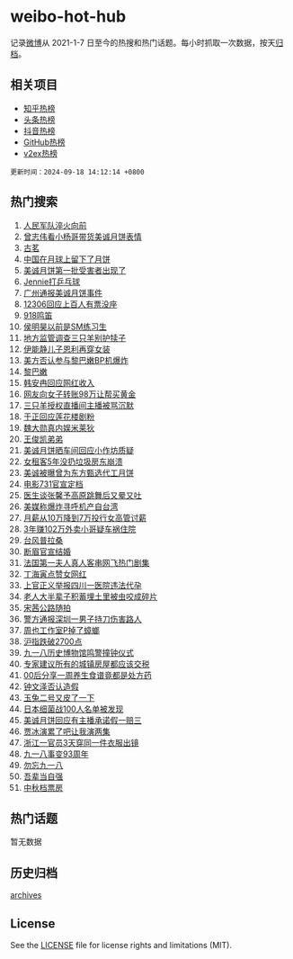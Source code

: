 # weibo-hot-hub

记录[微博](https://www.weibo.com)从 2021-1-7 日至今的热搜和热门话题。每小时抓取一次数据，按天[归档](archives)。

## 相关项目

- [知乎热榜](https://github.com/lonnyzhang423/zhihu-hot-hub)
- [头条热榜](https://github.com/lonnyzhang423/toutiao-hot-hub)
- [抖音热榜](https://github.com/lonnyzhang423/douyin-hot-hub)
- [GitHub热榜](https://github.com/lonnyzhang423/github-hot-hub)
- [v2ex热榜](https://github.com/lonnyzhang423/v2ex-hot-hub)


`更新时间：2024-09-18 14:12:14 +0800`

## 热门搜索

1. [人民军队淬火向前](https://m.weibo.cn/search?containerid=100103type%3D1%26t%3D10%26q%3D%23%E4%BA%BA%E6%B0%91%E5%86%9B%E9%98%9F%E6%B7%AC%E7%81%AB%E5%90%91%E5%89%8D%23&stream_entry_id=51&isnewpage=1&extparam=seat%3D1%26stream_entry_id%3D51%26c_type%3D51%26pos%3D0%26cate%3D10103%26dgr%3D0%26q%3D%2523%25E4%25BA%25BA%25E6%25B0%2591%25E5%2586%259B%25E9%2598%259F%25E6%25B7%25AC%25E7%2581%25AB%25E5%2590%2591%25E5%2589%258D%2523%26filter_type%3Drealtimehot%26display_time%3D1726639933%26pre_seqid%3D172663993372800576143)
1. [曾志伟看小杨哥带货美诚月饼表情](https://m.weibo.cn/search?containerid=100103type%3D1%26t%3D10%26q%3D%23%E6%9B%BE%E5%BF%97%E4%BC%9F%E7%9C%8B%E5%B0%8F%E6%9D%A8%E5%93%A5%E5%B8%A6%E8%B4%A7%E7%BE%8E%E8%AF%9A%E6%9C%88%E9%A5%BC%E8%A1%A8%E6%83%85%23&stream_entry_id=31&isnewpage=1&extparam=seat%3D1%26dgr%3D0%26realpos%3D1%26flag%3D4%26cate%3D5001%26band_rank%3D1%26stream_entry_id%3D31%26lcate%3D5001%26pos%3D0%26c_type%3D31%26q%3D%2523%25E6%259B%25BE%25E5%25BF%2597%25E4%25BC%259F%25E7%259C%258B%25E5%25B0%258F%25E6%259D%25A8%25E5%2593%25A5%25E5%25B8%25A6%25E8%25B4%25A7%25E7%25BE%258E%25E8%25AF%259A%25E6%259C%2588%25E9%25A5%25BC%25E8%25A1%25A8%25E6%2583%2585%2523%26filter_type%3Drealtimehot%26display_time%3D1726639933%26pre_seqid%3D172663993372800576143)
1. [古茗](https://m.weibo.cn/search?containerid=100103type%3D1%26t%3D10%26q%3D%23%E5%8F%A4%E8%8C%97%23&stream_entry_id=31&isnewpage=1&extparam=seat%3D1%26dgr%3D0%26realpos%3D2%26flag%3D1%26cate%3D5001%26band_rank%3D2%26stream_entry_id%3D31%26lcate%3D5001%26pos%3D1%26c_type%3D31%26q%3D%2523%25E5%258F%25A4%25E8%258C%2597%2523%26filter_type%3Drealtimehot%26display_time%3D1726639933%26pre_seqid%3D172663993372800576143)
1. [中国在月球上留下了月饼](https://m.weibo.cn/search?containerid=100103type%3D1%26t%3D10%26q%3D%23%E4%B8%AD%E5%9B%BD%E5%9C%A8%E6%9C%88%E7%90%83%E4%B8%8A%E7%95%99%E4%B8%8B%E4%BA%86%E6%9C%88%E9%A5%BC%23&stream_entry_id=31&isnewpage=1&extparam=seat%3D1%26dgr%3D0%26realpos%3D3%26flag%3D0%26cate%3D5001%26band_rank%3D3%26stream_entry_id%3D31%26lcate%3D5001%26pos%3D2%26c_type%3D31%26q%3D%2523%25E4%25B8%25AD%25E5%259B%25BD%25E5%259C%25A8%25E6%259C%2588%25E7%2590%2583%25E4%25B8%258A%25E7%2595%2599%25E4%25B8%258B%25E4%25BA%2586%25E6%259C%2588%25E9%25A5%25BC%2523%26filter_type%3Drealtimehot%26display_time%3D1726639933%26pre_seqid%3D172663993372800576143)
1. [美诚月饼第一批受害者出现了](https://m.weibo.cn/search?containerid=100103type%3D1%26t%3D10%26q%3D%23%E7%BE%8E%E8%AF%9A%E6%9C%88%E9%A5%BC%E7%AC%AC%E4%B8%80%E6%89%B9%E5%8F%97%E5%AE%B3%E8%80%85%E5%87%BA%E7%8E%B0%E4%BA%86%23&stream_entry_id=31&isnewpage=1&extparam=seat%3D1%26dgr%3D0%26realpos%3D4%26flag%3D2%26cate%3D5001%26band_rank%3D4%26stream_entry_id%3D31%26lcate%3D5001%26pos%3D3%26c_type%3D31%26q%3D%2523%25E7%25BE%258E%25E8%25AF%259A%25E6%259C%2588%25E9%25A5%25BC%25E7%25AC%25AC%25E4%25B8%2580%25E6%2589%25B9%25E5%258F%2597%25E5%25AE%25B3%25E8%2580%2585%25E5%2587%25BA%25E7%258E%25B0%25E4%25BA%2586%2523%26filter_type%3Drealtimehot%26display_time%3D1726639933%26pre_seqid%3D172663993372800576143)
1. [Jennie打乒乓球](https://m.weibo.cn/search?containerid=100103type%3D1%26t%3D10%26q%3D%23Jennie%E6%89%93%E4%B9%92%E4%B9%93%E7%90%83%23&stream_entry_id=31&isnewpage=1&extparam=seat%3D1%26dgr%3D0%26realpos%3D5%26flag%3D1%26cate%3D5001%26band_rank%3D5%26stream_entry_id%3D31%26lcate%3D5001%26pos%3D4%26c_type%3D31%26q%3D%2523Jennie%25E6%2589%2593%25E4%25B9%2592%25E4%25B9%2593%25E7%2590%2583%2523%26filter_type%3Drealtimehot%26display_time%3D1726639933%26pre_seqid%3D172663993372800576143)
1. [广州通报美诚月饼事件](https://m.weibo.cn/search?containerid=100103type%3D1%26t%3D10%26q%3D%23%E5%B9%BF%E5%B7%9E%E9%80%9A%E6%8A%A5%E7%BE%8E%E8%AF%9A%E6%9C%88%E9%A5%BC%E4%BA%8B%E4%BB%B6%23&stream_entry_id=31&isnewpage=1&extparam=seat%3D1%26dgr%3D0%26realpos%3D6%26flag%3D0%26cate%3D5001%26band_rank%3D6%26stream_entry_id%3D31%26lcate%3D5001%26pos%3D5%26c_type%3D31%26q%3D%2523%25E5%25B9%25BF%25E5%25B7%259E%25E9%2580%259A%25E6%258A%25A5%25E7%25BE%258E%25E8%25AF%259A%25E6%259C%2588%25E9%25A5%25BC%25E4%25BA%258B%25E4%25BB%25B6%2523%26filter_type%3Drealtimehot%26display_time%3D1726639933%26pre_seqid%3D172663993372800576143)
1. [12306回应上百人有票没座](https://m.weibo.cn/search?containerid=100103type%3D1%26t%3D10%26q%3D%2312306%E5%9B%9E%E5%BA%94%E4%B8%8A%E7%99%BE%E4%BA%BA%E6%9C%89%E7%A5%A8%E6%B2%A1%E5%BA%A7%23&stream_entry_id=31&isnewpage=1&extparam=seat%3D1%26dgr%3D0%26realpos%3D7%26flag%3D1%26cate%3D5001%26band_rank%3D7%26stream_entry_id%3D31%26lcate%3D5001%26pos%3D6%26c_type%3D31%26q%3D%252312306%25E5%259B%259E%25E5%25BA%2594%25E4%25B8%258A%25E7%2599%25BE%25E4%25BA%25BA%25E6%259C%2589%25E7%25A5%25A8%25E6%25B2%25A1%25E5%25BA%25A7%2523%26filter_type%3Drealtimehot%26display_time%3D1726639933%26pre_seqid%3D172663993372800576143)
1. [918鸣笛](https://m.weibo.cn/search?containerid=100103type%3D1%26t%3D10%26q%3D%23918%E9%B8%A3%E7%AC%9B%23&stream_entry_id=31&isnewpage=1&extparam=seat%3D1%26dgr%3D0%26realpos%3D8%26flag%3D0%26cate%3D5001%26band_rank%3D8%26stream_entry_id%3D31%26lcate%3D5001%26pos%3D7%26c_type%3D31%26q%3D%2523918%25E9%25B8%25A3%25E7%25AC%259B%2523%26filter_type%3Drealtimehot%26display_time%3D1726639933%26pre_seqid%3D172663993372800576143)
1. [侯明昊以前是SM练习生](https://m.weibo.cn/search?containerid=100103type%3D1%26t%3D10%26q%3D%23%E4%BE%AF%E6%98%8E%E6%98%8A%E4%BB%A5%E5%89%8D%E6%98%AFSM%E7%BB%83%E4%B9%A0%E7%94%9F%23&stream_entry_id=31&isnewpage=1&extparam=seat%3D1%26dgr%3D0%26realpos%3D9%26flag%3D1%26cate%3D5001%26band_rank%3D9%26stream_entry_id%3D31%26lcate%3D5001%26pos%3D8%26c_type%3D31%26q%3D%2523%25E4%25BE%25AF%25E6%2598%258E%25E6%2598%258A%25E4%25BB%25A5%25E5%2589%258D%25E6%2598%25AFSM%25E7%25BB%2583%25E4%25B9%25A0%25E7%2594%259F%2523%26filter_type%3Drealtimehot%26display_time%3D1726639933%26pre_seqid%3D172663993372800576143)
1. [地方监管调查三只羊别护犊子](https://m.weibo.cn/search?containerid=100103type%3D1%26t%3D10%26q%3D%23%E5%9C%B0%E6%96%B9%E7%9B%91%E7%AE%A1%E8%B0%83%E6%9F%A5%E4%B8%89%E5%8F%AA%E7%BE%8A%E5%88%AB%E6%8A%A4%E7%8A%8A%E5%AD%90%23&stream_entry_id=31&isnewpage=1&extparam=seat%3D1%26dgr%3D0%26realpos%3D10%26flag%3D1%26cate%3D5001%26band_rank%3D10%26stream_entry_id%3D31%26lcate%3D5001%26pos%3D9%26c_type%3D31%26q%3D%2523%25E5%259C%25B0%25E6%2596%25B9%25E7%259B%2591%25E7%25AE%25A1%25E8%25B0%2583%25E6%259F%25A5%25E4%25B8%2589%25E5%258F%25AA%25E7%25BE%258A%25E5%2588%25AB%25E6%258A%25A4%25E7%258A%258A%25E5%25AD%2590%2523%26filter_type%3Drealtimehot%26display_time%3D1726639933%26pre_seqid%3D172663993372800576143)
1. [伊能静儿子恩利再穿女装](https://m.weibo.cn/search?containerid=100103type%3D1%26t%3D10%26q%3D%23%E4%BC%8A%E8%83%BD%E9%9D%99%E5%84%BF%E5%AD%90%E6%81%A9%E5%88%A9%E5%86%8D%E7%A9%BF%E5%A5%B3%E8%A3%85%23&stream_entry_id=31&isnewpage=1&extparam=seat%3D1%26dgr%3D0%26realpos%3D11%26flag%3D1%26cate%3D5001%26band_rank%3D11%26stream_entry_id%3D31%26lcate%3D5001%26pos%3D10%26c_type%3D31%26q%3D%2523%25E4%25BC%258A%25E8%2583%25BD%25E9%259D%2599%25E5%2584%25BF%25E5%25AD%2590%25E6%2581%25A9%25E5%2588%25A9%25E5%2586%258D%25E7%25A9%25BF%25E5%25A5%25B3%25E8%25A3%2585%2523%26filter_type%3Drealtimehot%26display_time%3D1726639933%26pre_seqid%3D172663993372800576143)
1. [美方否认参与黎巴嫩BP机爆炸](https://m.weibo.cn/search?containerid=100103type%3D1%26t%3D10%26q%3D%23%E7%BE%8E%E6%96%B9%E5%90%A6%E8%AE%A4%E5%8F%82%E4%B8%8E%E9%BB%8E%E5%B7%B4%E5%AB%A9BP%E6%9C%BA%E7%88%86%E7%82%B8%23&stream_entry_id=31&isnewpage=1&extparam=seat%3D1%26dgr%3D0%26realpos%3D12%26flag%3D0%26cate%3D5001%26band_rank%3D12%26stream_entry_id%3D31%26lcate%3D5001%26pos%3D11%26c_type%3D31%26q%3D%2523%25E7%25BE%258E%25E6%2596%25B9%25E5%2590%25A6%25E8%25AE%25A4%25E5%258F%2582%25E4%25B8%258E%25E9%25BB%258E%25E5%25B7%25B4%25E5%25AB%25A9BP%25E6%259C%25BA%25E7%2588%2586%25E7%2582%25B8%2523%26filter_type%3Drealtimehot%26display_time%3D1726639933%26pre_seqid%3D172663993372800576143)
1. [黎巴嫩](https://m.weibo.cn/search?containerid=100103type%3D1%26t%3D10%26q%3D%E9%BB%8E%E5%B7%B4%E5%AB%A9&stream_entry_id=31&isnewpage=1&extparam=seat%3D1%26dgr%3D0%26realpos%3D13%26flag%3D0%26cate%3D5001%26band_rank%3D13%26stream_entry_id%3D31%26lcate%3D5001%26pos%3D12%26c_type%3D31%26q%3D%25E9%25BB%258E%25E5%25B7%25B4%25E5%25AB%25A9%26filter_type%3Drealtimehot%26display_time%3D1726639933%26pre_seqid%3D172663993372800576143)
1. [韩安冉回应网红收入](https://m.weibo.cn/search?containerid=100103type%3D1%26t%3D10%26q%3D%23%E9%9F%A9%E5%AE%89%E5%86%89%E5%9B%9E%E5%BA%94%E7%BD%91%E7%BA%A2%E6%94%B6%E5%85%A5%23&stream_entry_id=31&isnewpage=1&extparam=seat%3D1%26dgr%3D0%26realpos%3D14%26flag%3D1%26cate%3D5001%26band_rank%3D14%26stream_entry_id%3D31%26lcate%3D5001%26pos%3D13%26c_type%3D31%26q%3D%2523%25E9%259F%25A9%25E5%25AE%2589%25E5%2586%2589%25E5%259B%259E%25E5%25BA%2594%25E7%25BD%2591%25E7%25BA%25A2%25E6%2594%25B6%25E5%2585%25A5%2523%26filter_type%3Drealtimehot%26display_time%3D1726639933%26pre_seqid%3D172663993372800576143)
1. [网友向女子转账98万让帮买黄金](https://m.weibo.cn/search?containerid=100103type%3D1%26t%3D10%26q%3D%23%E7%BD%91%E5%8F%8B%E5%90%91%E5%A5%B3%E5%AD%90%E8%BD%AC%E8%B4%A698%E4%B8%87%E8%AE%A9%E5%B8%AE%E4%B9%B0%E9%BB%84%E9%87%91%23&stream_entry_id=31&isnewpage=1&extparam=seat%3D1%26dgr%3D0%26realpos%3D15%26flag%3D1%26cate%3D5001%26band_rank%3D15%26stream_entry_id%3D31%26lcate%3D5001%26pos%3D14%26c_type%3D31%26q%3D%2523%25E7%25BD%2591%25E5%258F%258B%25E5%2590%2591%25E5%25A5%25B3%25E5%25AD%2590%25E8%25BD%25AC%25E8%25B4%25A698%25E4%25B8%2587%25E8%25AE%25A9%25E5%25B8%25AE%25E4%25B9%25B0%25E9%25BB%2584%25E9%2587%2591%2523%26filter_type%3Drealtimehot%26display_time%3D1726639933%26pre_seqid%3D172663993372800576143)
1. [三只羊授权直播间主播被骂沉默](https://m.weibo.cn/search?containerid=100103type%3D1%26t%3D10%26q%3D%23%E4%B8%89%E5%8F%AA%E7%BE%8A%E6%8E%88%E6%9D%83%E7%9B%B4%E6%92%AD%E9%97%B4%E4%B8%BB%E6%92%AD%E8%A2%AB%E9%AA%82%E6%B2%89%E9%BB%98%23&stream_entry_id=31&isnewpage=1&extparam=seat%3D1%26dgr%3D0%26realpos%3D16%26flag%3D0%26cate%3D5001%26band_rank%3D16%26stream_entry_id%3D31%26lcate%3D5001%26pos%3D15%26c_type%3D31%26q%3D%2523%25E4%25B8%2589%25E5%258F%25AA%25E7%25BE%258A%25E6%258E%2588%25E6%259D%2583%25E7%259B%25B4%25E6%2592%25AD%25E9%2597%25B4%25E4%25B8%25BB%25E6%2592%25AD%25E8%25A2%25AB%25E9%25AA%2582%25E6%25B2%2589%25E9%25BB%2598%2523%26filter_type%3Drealtimehot%26display_time%3D1726639933%26pre_seqid%3D172663993372800576143)
1. [于正回应莲花楼剧粉](https://m.weibo.cn/search?containerid=100103type%3D1%26t%3D10%26q%3D%23%E4%BA%8E%E6%AD%A3%E5%9B%9E%E5%BA%94%E8%8E%B2%E8%8A%B1%E6%A5%BC%E5%89%A7%E7%B2%89%23&stream_entry_id=31&isnewpage=1&extparam=seat%3D1%26dgr%3D0%26realpos%3D17%26flag%3D1%26cate%3D5001%26band_rank%3D17%26stream_entry_id%3D31%26lcate%3D5001%26pos%3D16%26c_type%3D31%26q%3D%2523%25E4%25BA%258E%25E6%25AD%25A3%25E5%259B%259E%25E5%25BA%2594%25E8%258E%25B2%25E8%258A%25B1%25E6%25A5%25BC%25E5%2589%25A7%25E7%25B2%2589%2523%26filter_type%3Drealtimehot%26display_time%3D1726639933%26pre_seqid%3D172663993372800576143)
1. [魏大勋真内娱米莱狄](https://m.weibo.cn/search?containerid=100103type%3D1%26t%3D10%26q%3D%E9%AD%8F%E5%A4%A7%E5%8B%8B%E7%9C%9F%E5%86%85%E5%A8%B1%E7%B1%B3%E8%8E%B1%E7%8B%84&stream_entry_id=31&isnewpage=1&extparam=seat%3D1%26dgr%3D0%26realpos%3D18%26flag%3D1%26cate%3D5001%26band_rank%3D18%26stream_entry_id%3D31%26lcate%3D5001%26pos%3D17%26c_type%3D31%26q%3D%25E9%25AD%258F%25E5%25A4%25A7%25E5%258B%258B%25E7%259C%259F%25E5%2586%2585%25E5%25A8%25B1%25E7%25B1%25B3%25E8%258E%25B1%25E7%258B%2584%26filter_type%3Drealtimehot%26display_time%3D1726639933%26pre_seqid%3D172663993372800576143)
1. [王俊凯弟弟](https://m.weibo.cn/search?containerid=100103type%3D1%26t%3D10%26q%3D%E7%8E%8B%E4%BF%8A%E5%87%AF%E5%BC%9F%E5%BC%9F&stream_entry_id=31&isnewpage=1&extparam=seat%3D1%26dgr%3D0%26realpos%3D19%26flag%3D2%26cate%3D5001%26band_rank%3D19%26stream_entry_id%3D31%26lcate%3D5001%26pos%3D18%26c_type%3D31%26q%3D%25E7%258E%258B%25E4%25BF%258A%25E5%2587%25AF%25E5%25BC%259F%25E5%25BC%259F%26filter_type%3Drealtimehot%26display_time%3D1726639933%26pre_seqid%3D172663993372800576143)
1. [美诚月饼晒车间回应小作坊质疑](https://m.weibo.cn/search?containerid=100103type%3D1%26t%3D10%26q%3D%23%E7%BE%8E%E8%AF%9A%E6%9C%88%E9%A5%BC%E6%99%92%E8%BD%A6%E9%97%B4%E5%9B%9E%E5%BA%94%E5%B0%8F%E4%BD%9C%E5%9D%8A%E8%B4%A8%E7%96%91%23&stream_entry_id=31&isnewpage=1&extparam=seat%3D1%26dgr%3D0%26realpos%3D20%26flag%3D1%26cate%3D5001%26band_rank%3D20%26stream_entry_id%3D31%26lcate%3D5001%26pos%3D19%26c_type%3D31%26q%3D%2523%25E7%25BE%258E%25E8%25AF%259A%25E6%259C%2588%25E9%25A5%25BC%25E6%2599%2592%25E8%25BD%25A6%25E9%2597%25B4%25E5%259B%259E%25E5%25BA%2594%25E5%25B0%258F%25E4%25BD%259C%25E5%259D%258A%25E8%25B4%25A8%25E7%2596%2591%2523%26filter_type%3Drealtimehot%26display_time%3D1726639933%26pre_seqid%3D172663993372800576143)
1. [女租客5年没扔垃圾房东崩溃](https://m.weibo.cn/search?containerid=100103type%3D1%26t%3D10%26q%3D%23%E5%A5%B3%E7%A7%9F%E5%AE%A25%E5%B9%B4%E6%B2%A1%E6%89%94%E5%9E%83%E5%9C%BE%E6%88%BF%E4%B8%9C%E5%B4%A9%E6%BA%83%23&stream_entry_id=31&isnewpage=1&extparam=seat%3D1%26dgr%3D0%26realpos%3D21%26flag%3D0%26cate%3D5001%26band_rank%3D21%26stream_entry_id%3D31%26lcate%3D5001%26pos%3D20%26c_type%3D31%26q%3D%2523%25E5%25A5%25B3%25E7%25A7%259F%25E5%25AE%25A25%25E5%25B9%25B4%25E6%25B2%25A1%25E6%2589%2594%25E5%259E%2583%25E5%259C%25BE%25E6%2588%25BF%25E4%25B8%259C%25E5%25B4%25A9%25E6%25BA%2583%2523%26filter_type%3Drealtimehot%26display_time%3D1726639933%26pre_seqid%3D172663993372800576143)
1. [美诚被曝曾为东方甄选代工月饼](https://m.weibo.cn/search?containerid=100103type%3D1%26t%3D10%26q%3D%23%E7%BE%8E%E8%AF%9A%E8%A2%AB%E6%9B%9D%E6%9B%BE%E4%B8%BA%E4%B8%9C%E6%96%B9%E7%94%84%E9%80%89%E4%BB%A3%E5%B7%A5%E6%9C%88%E9%A5%BC%23&stream_entry_id=31&isnewpage=1&extparam=seat%3D1%26dgr%3D0%26realpos%3D22%26flag%3D0%26cate%3D5001%26band_rank%3D22%26stream_entry_id%3D31%26lcate%3D5001%26pos%3D21%26c_type%3D31%26q%3D%2523%25E7%25BE%258E%25E8%25AF%259A%25E8%25A2%25AB%25E6%259B%259D%25E6%259B%25BE%25E4%25B8%25BA%25E4%25B8%259C%25E6%2596%25B9%25E7%2594%2584%25E9%2580%2589%25E4%25BB%25A3%25E5%25B7%25A5%25E6%259C%2588%25E9%25A5%25BC%2523%26filter_type%3Drealtimehot%26display_time%3D1726639933%26pre_seqid%3D172663993372800576143)
1. [电影731官宣定档](https://m.weibo.cn/search?containerid=100103type%3D1%26t%3D10%26q%3D%E7%94%B5%E5%BD%B1731%E5%AE%98%E5%AE%A3%E5%AE%9A%E6%A1%A3&stream_entry_id=31&isnewpage=1&extparam=seat%3D1%26dgr%3D0%26realpos%3D23%26flag%3D0%26cate%3D5001%26band_rank%3D23%26stream_entry_id%3D31%26lcate%3D5001%26pos%3D22%26c_type%3D31%26q%3D%25E7%2594%25B5%25E5%25BD%25B1731%25E5%25AE%2598%25E5%25AE%25A3%25E5%25AE%259A%25E6%25A1%25A3%26filter_type%3Drealtimehot%26display_time%3D1726639933%26pre_seqid%3D172663993372800576143)
1. [医生谈张馨予高原跳舞后又晕又吐](https://m.weibo.cn/search?containerid=100103type%3D1%26t%3D10%26q%3D%23%E5%8C%BB%E7%94%9F%E8%B0%88%E5%BC%A0%E9%A6%A8%E4%BA%88%E9%AB%98%E5%8E%9F%E8%B7%B3%E8%88%9E%E5%90%8E%E5%8F%88%E6%99%95%E5%8F%88%E5%90%90%23&stream_entry_id=31&isnewpage=1&extparam=seat%3D1%26dgr%3D0%26realpos%3D24%26flag%3D2%26cate%3D5001%26band_rank%3D24%26stream_entry_id%3D31%26lcate%3D5001%26pos%3D23%26c_type%3D31%26q%3D%2523%25E5%258C%25BB%25E7%2594%259F%25E8%25B0%2588%25E5%25BC%25A0%25E9%25A6%25A8%25E4%25BA%2588%25E9%25AB%2598%25E5%258E%259F%25E8%25B7%25B3%25E8%2588%259E%25E5%2590%258E%25E5%258F%2588%25E6%2599%2595%25E5%258F%2588%25E5%2590%2590%2523%26filter_type%3Drealtimehot%26display_time%3D1726639933%26pre_seqid%3D172663993372800576143)
1. [美媒称爆炸寻呼机产自台湾](https://m.weibo.cn/search?containerid=100103type%3D1%26t%3D10%26q%3D%23%E7%BE%8E%E5%AA%92%E7%A7%B0%E7%88%86%E7%82%B8%E5%AF%BB%E5%91%BC%E6%9C%BA%E4%BA%A7%E8%87%AA%E5%8F%B0%E6%B9%BE%23&stream_entry_id=31&isnewpage=1&extparam=seat%3D1%26dgr%3D0%26realpos%3D25%26flag%3D0%26cate%3D5001%26band_rank%3D25%26stream_entry_id%3D31%26lcate%3D5001%26pos%3D24%26c_type%3D31%26q%3D%2523%25E7%25BE%258E%25E5%25AA%2592%25E7%25A7%25B0%25E7%2588%2586%25E7%2582%25B8%25E5%25AF%25BB%25E5%2591%25BC%25E6%259C%25BA%25E4%25BA%25A7%25E8%2587%25AA%25E5%258F%25B0%25E6%25B9%25BE%2523%26filter_type%3Drealtimehot%26display_time%3D1726639933%26pre_seqid%3D172663993372800576143)
1. [月薪从10万降到7万投行女高管讨薪](https://m.weibo.cn/search?containerid=100103type%3D1%26t%3D10%26q%3D%23%E6%9C%88%E8%96%AA%E4%BB%8E10%E4%B8%87%E9%99%8D%E5%88%B07%E4%B8%87%E6%8A%95%E8%A1%8C%E5%A5%B3%E9%AB%98%E7%AE%A1%E8%AE%A8%E8%96%AA%23&stream_entry_id=31&isnewpage=1&extparam=seat%3D1%26dgr%3D0%26realpos%3D26%26flag%3D0%26cate%3D5001%26band_rank%3D26%26stream_entry_id%3D31%26lcate%3D5001%26pos%3D25%26c_type%3D31%26q%3D%2523%25E6%259C%2588%25E8%2596%25AA%25E4%25BB%258E10%25E4%25B8%2587%25E9%2599%258D%25E5%2588%25B07%25E4%25B8%2587%25E6%258A%2595%25E8%25A1%258C%25E5%25A5%25B3%25E9%25AB%2598%25E7%25AE%25A1%25E8%25AE%25A8%25E8%2596%25AA%2523%26filter_type%3Drealtimehot%26display_time%3D1726639933%26pre_seqid%3D172663993372800576143)
1. [3年赚102万外卖小哥疑车祸住院](https://m.weibo.cn/search?containerid=100103type%3D1%26t%3D10%26q%3D%233%E5%B9%B4%E8%B5%9A102%E4%B8%87%E5%A4%96%E5%8D%96%E5%B0%8F%E5%93%A5%E7%96%91%E8%BD%A6%E7%A5%B8%E4%BD%8F%E9%99%A2%23&stream_entry_id=31&isnewpage=1&extparam=seat%3D1%26dgr%3D0%26realpos%3D27%26flag%3D1%26cate%3D5001%26band_rank%3D27%26stream_entry_id%3D31%26lcate%3D5001%26pos%3D26%26c_type%3D31%26q%3D%25233%25E5%25B9%25B4%25E8%25B5%259A102%25E4%25B8%2587%25E5%25A4%2596%25E5%258D%2596%25E5%25B0%258F%25E5%2593%25A5%25E7%2596%2591%25E8%25BD%25A6%25E7%25A5%25B8%25E4%25BD%258F%25E9%2599%25A2%2523%26filter_type%3Drealtimehot%26display_time%3D1726639933%26pre_seqid%3D172663993372800576143)
1. [台风普拉桑](https://m.weibo.cn/search?containerid=100103type%3D1%26t%3D10%26q%3D%E5%8F%B0%E9%A3%8E%E6%99%AE%E6%8B%89%E6%A1%91&stream_entry_id=31&isnewpage=1&extparam=seat%3D1%26dgr%3D0%26realpos%3D28%26flag%3D0%26cate%3D5001%26band_rank%3D28%26stream_entry_id%3D31%26lcate%3D5001%26pos%3D27%26c_type%3D31%26q%3D%25E5%258F%25B0%25E9%25A3%258E%25E6%2599%25AE%25E6%258B%2589%25E6%25A1%2591%26filter_type%3Drealtimehot%26display_time%3D1726639933%26pre_seqid%3D172663993372800576143)
1. [断眉官宣结婚](https://m.weibo.cn/search?containerid=100103type%3D1%26t%3D10%26q%3D%23%E6%96%AD%E7%9C%89%E5%AE%98%E5%AE%A3%E7%BB%93%E5%A9%9A%23&stream_entry_id=31&isnewpage=1&extparam=seat%3D1%26dgr%3D0%26realpos%3D29%26flag%3D0%26cate%3D5001%26band_rank%3D29%26stream_entry_id%3D31%26lcate%3D5001%26pos%3D28%26c_type%3D31%26q%3D%2523%25E6%2596%25AD%25E7%259C%2589%25E5%25AE%2598%25E5%25AE%25A3%25E7%25BB%2593%25E5%25A9%259A%2523%26filter_type%3Drealtimehot%26display_time%3D1726639933%26pre_seqid%3D172663993372800576143)
1. [法国第一夫人真人客串网飞热门剧集](https://m.weibo.cn/search?containerid=100103type%3D1%26t%3D10%26q%3D%23%E6%B3%95%E5%9B%BD%E7%AC%AC%E4%B8%80%E5%A4%AB%E4%BA%BA%E7%9C%9F%E4%BA%BA%E5%AE%A2%E4%B8%B2%E7%BD%91%E9%A3%9E%E7%83%AD%E9%97%A8%E5%89%A7%E9%9B%86%23&stream_entry_id=31&isnewpage=1&extparam=seat%3D1%26dgr%3D0%26realpos%3D30%26flag%3D1%26cate%3D5001%26band_rank%3D30%26stream_entry_id%3D31%26lcate%3D5001%26pos%3D29%26c_type%3D31%26q%3D%2523%25E6%25B3%2595%25E5%259B%25BD%25E7%25AC%25AC%25E4%25B8%2580%25E5%25A4%25AB%25E4%25BA%25BA%25E7%259C%259F%25E4%25BA%25BA%25E5%25AE%25A2%25E4%25B8%25B2%25E7%25BD%2591%25E9%25A3%259E%25E7%2583%25AD%25E9%2597%25A8%25E5%2589%25A7%25E9%259B%2586%2523%26filter_type%3Drealtimehot%26display_time%3D1726639933%26pre_seqid%3D172663993372800576143)
1. [丁海寅点赞女网红](https://m.weibo.cn/search?containerid=100103type%3D1%26t%3D10%26q%3D%23%E4%B8%81%E6%B5%B7%E5%AF%85%E7%82%B9%E8%B5%9E%E5%A5%B3%E7%BD%91%E7%BA%A2%23&stream_entry_id=31&isnewpage=1&extparam=seat%3D1%26dgr%3D0%26realpos%3D31%26flag%3D1%26cate%3D5001%26band_rank%3D31%26stream_entry_id%3D31%26lcate%3D5001%26pos%3D30%26c_type%3D31%26q%3D%2523%25E4%25B8%2581%25E6%25B5%25B7%25E5%25AF%2585%25E7%2582%25B9%25E8%25B5%259E%25E5%25A5%25B3%25E7%25BD%2591%25E7%25BA%25A2%2523%26filter_type%3Drealtimehot%26display_time%3D1726639933%26pre_seqid%3D172663993372800576143)
1. [上官正义举报四川一医院违法代孕](https://m.weibo.cn/search?containerid=100103type%3D1%26t%3D10%26q%3D%23%E4%B8%8A%E5%AE%98%E6%AD%A3%E4%B9%89%E4%B8%BE%E6%8A%A5%E5%9B%9B%E5%B7%9D%E4%B8%80%E5%8C%BB%E9%99%A2%E8%BF%9D%E6%B3%95%E4%BB%A3%E5%AD%95%23&stream_entry_id=31&isnewpage=1&extparam=seat%3D1%26dgr%3D0%26realpos%3D32%26flag%3D1%26cate%3D5001%26band_rank%3D32%26stream_entry_id%3D31%26lcate%3D5001%26pos%3D31%26c_type%3D31%26q%3D%2523%25E4%25B8%258A%25E5%25AE%2598%25E6%25AD%25A3%25E4%25B9%2589%25E4%25B8%25BE%25E6%258A%25A5%25E5%259B%259B%25E5%25B7%259D%25E4%25B8%2580%25E5%258C%25BB%25E9%2599%25A2%25E8%25BF%259D%25E6%25B3%2595%25E4%25BB%25A3%25E5%25AD%2595%2523%26filter_type%3Drealtimehot%26display_time%3D1726639933%26pre_seqid%3D172663993372800576143)
1. [老人大半辈子积蓄埋土里被虫咬成碎片](https://m.weibo.cn/search?containerid=100103type%3D1%26t%3D10%26q%3D%23%E8%80%81%E4%BA%BA%E5%A4%A7%E5%8D%8A%E8%BE%88%E5%AD%90%E7%A7%AF%E8%93%84%E5%9F%8B%E5%9C%9F%E9%87%8C%E8%A2%AB%E8%99%AB%E5%92%AC%E6%88%90%E7%A2%8E%E7%89%87%23&stream_entry_id=31&isnewpage=1&extparam=seat%3D1%26dgr%3D0%26realpos%3D33%26flag%3D0%26cate%3D5001%26band_rank%3D33%26stream_entry_id%3D31%26lcate%3D5001%26pos%3D32%26c_type%3D31%26q%3D%2523%25E8%2580%2581%25E4%25BA%25BA%25E5%25A4%25A7%25E5%258D%258A%25E8%25BE%2588%25E5%25AD%2590%25E7%25A7%25AF%25E8%2593%2584%25E5%259F%258B%25E5%259C%259F%25E9%2587%258C%25E8%25A2%25AB%25E8%2599%25AB%25E5%2592%25AC%25E6%2588%2590%25E7%25A2%258E%25E7%2589%2587%2523%26filter_type%3Drealtimehot%26display_time%3D1726639933%26pre_seqid%3D172663993372800576143)
1. [宋茜公路随拍](https://m.weibo.cn/search?containerid=100103type%3D1%26t%3D10%26q%3D%23%E5%AE%8B%E8%8C%9C%E5%85%AC%E8%B7%AF%E9%9A%8F%E6%8B%8D%23&stream_entry_id=31&isnewpage=1&extparam=seat%3D1%26dgr%3D0%26realpos%3D34%26flag%3D1%26cate%3D5001%26band_rank%3D34%26stream_entry_id%3D31%26lcate%3D5001%26pos%3D33%26c_type%3D31%26q%3D%2523%25E5%25AE%258B%25E8%258C%259C%25E5%2585%25AC%25E8%25B7%25AF%25E9%259A%258F%25E6%258B%258D%2523%26filter_type%3Drealtimehot%26display_time%3D1726639933%26pre_seqid%3D172663993372800576143)
1. [警方通报深圳一男子持刀伤害路人](https://m.weibo.cn/search?containerid=100103type%3D1%26t%3D10%26q%3D%23%E8%AD%A6%E6%96%B9%E9%80%9A%E6%8A%A5%E6%B7%B1%E5%9C%B3%E4%B8%80%E7%94%B7%E5%AD%90%E6%8C%81%E5%88%80%E4%BC%A4%E5%AE%B3%E8%B7%AF%E4%BA%BA%23&stream_entry_id=31&isnewpage=1&extparam=seat%3D1%26dgr%3D0%26realpos%3D35%26flag%3D1%26cate%3D5001%26band_rank%3D35%26stream_entry_id%3D31%26lcate%3D5001%26pos%3D34%26c_type%3D31%26q%3D%2523%25E8%25AD%25A6%25E6%2596%25B9%25E9%2580%259A%25E6%258A%25A5%25E6%25B7%25B1%25E5%259C%25B3%25E4%25B8%2580%25E7%2594%25B7%25E5%25AD%2590%25E6%258C%2581%25E5%2588%2580%25E4%25BC%25A4%25E5%25AE%25B3%25E8%25B7%25AF%25E4%25BA%25BA%2523%26filter_type%3Drealtimehot%26display_time%3D1726639933%26pre_seqid%3D172663993372800576143)
1. [周也工作室P掉了蟑螂](https://m.weibo.cn/search?containerid=100103type%3D1%26t%3D10%26q%3D%23%E5%91%A8%E4%B9%9F%E5%B7%A5%E4%BD%9C%E5%AE%A4P%E6%8E%89%E4%BA%86%E8%9F%91%E8%9E%82%23&stream_entry_id=31&isnewpage=1&extparam=seat%3D1%26dgr%3D0%26realpos%3D36%26flag%3D0%26cate%3D5001%26band_rank%3D36%26stream_entry_id%3D31%26lcate%3D5001%26pos%3D35%26c_type%3D31%26q%3D%2523%25E5%2591%25A8%25E4%25B9%259F%25E5%25B7%25A5%25E4%25BD%259C%25E5%25AE%25A4P%25E6%258E%2589%25E4%25BA%2586%25E8%259F%2591%25E8%259E%2582%2523%26filter_type%3Drealtimehot%26display_time%3D1726639933%26pre_seqid%3D172663993372800576143)
1. [沪指跌破2700点](https://m.weibo.cn/search?containerid=100103type%3D1%26t%3D10%26q%3D%23%E6%B2%AA%E6%8C%87%E8%B7%8C%E7%A0%B42700%E7%82%B9%23&stream_entry_id=31&isnewpage=1&extparam=seat%3D1%26dgr%3D0%26realpos%3D37%26flag%3D1%26cate%3D5001%26band_rank%3D37%26stream_entry_id%3D31%26lcate%3D5001%26pos%3D36%26c_type%3D31%26q%3D%2523%25E6%25B2%25AA%25E6%258C%2587%25E8%25B7%258C%25E7%25A0%25B42700%25E7%2582%25B9%2523%26filter_type%3Drealtimehot%26display_time%3D1726639933%26pre_seqid%3D172663993372800576143)
1. [九一八历史博物馆鸣警撞钟仪式](https://m.weibo.cn/search?containerid=100103type%3D1%26t%3D10%26q%3D%23%E4%B9%9D%E4%B8%80%E5%85%AB%E5%8E%86%E5%8F%B2%E5%8D%9A%E7%89%A9%E9%A6%86%E9%B8%A3%E8%AD%A6%E6%92%9E%E9%92%9F%E4%BB%AA%E5%BC%8F%23&stream_entry_id=31&isnewpage=1&extparam=seat%3D1%26dgr%3D0%26realpos%3D38%26flag%3D0%26cate%3D5001%26band_rank%3D38%26stream_entry_id%3D31%26lcate%3D5001%26pos%3D37%26c_type%3D31%26q%3D%2523%25E4%25B9%259D%25E4%25B8%2580%25E5%2585%25AB%25E5%258E%2586%25E5%258F%25B2%25E5%258D%259A%25E7%2589%25A9%25E9%25A6%2586%25E9%25B8%25A3%25E8%25AD%25A6%25E6%2592%259E%25E9%2592%259F%25E4%25BB%25AA%25E5%25BC%258F%2523%26filter_type%3Drealtimehot%26display_time%3D1726639933%26pre_seqid%3D172663993372800576143)
1. [专家建议所有的城镇房屋都应该交税](https://m.weibo.cn/search?containerid=100103type%3D1%26t%3D10%26q%3D%23%E4%B8%93%E5%AE%B6%E5%BB%BA%E8%AE%AE%E6%89%80%E6%9C%89%E7%9A%84%E5%9F%8E%E9%95%87%E6%88%BF%E5%B1%8B%E9%83%BD%E5%BA%94%E8%AF%A5%E4%BA%A4%E7%A8%8E%23&stream_entry_id=31&isnewpage=1&extparam=seat%3D1%26dgr%3D0%26realpos%3D39%26flag%3D0%26cate%3D5001%26band_rank%3D39%26stream_entry_id%3D31%26lcate%3D5001%26pos%3D38%26c_type%3D31%26q%3D%2523%25E4%25B8%2593%25E5%25AE%25B6%25E5%25BB%25BA%25E8%25AE%25AE%25E6%2589%2580%25E6%259C%2589%25E7%259A%2584%25E5%259F%258E%25E9%2595%2587%25E6%2588%25BF%25E5%25B1%258B%25E9%2583%25BD%25E5%25BA%2594%25E8%25AF%25A5%25E4%25BA%25A4%25E7%25A8%258E%2523%26filter_type%3Drealtimehot%26display_time%3D1726639933%26pre_seqid%3D172663993372800576143)
1. [00后分享一周养生食谱竟都是处方药](https://m.weibo.cn/search?containerid=100103type%3D1%26t%3D10%26q%3D%2300%E5%90%8E%E5%88%86%E4%BA%AB%E4%B8%80%E5%91%A8%E5%85%BB%E7%94%9F%E9%A3%9F%E8%B0%B1%E7%AB%9F%E9%83%BD%E6%98%AF%E5%A4%84%E6%96%B9%E8%8D%AF%23&stream_entry_id=31&isnewpage=1&extparam=seat%3D1%26dgr%3D0%26realpos%3D40%26flag%3D1%26cate%3D5001%26band_rank%3D40%26stream_entry_id%3D31%26lcate%3D5001%26pos%3D39%26c_type%3D31%26q%3D%252300%25E5%2590%258E%25E5%2588%2586%25E4%25BA%25AB%25E4%25B8%2580%25E5%2591%25A8%25E5%2585%25BB%25E7%2594%259F%25E9%25A3%259F%25E8%25B0%25B1%25E7%25AB%259F%25E9%2583%25BD%25E6%2598%25AF%25E5%25A4%2584%25E6%2596%25B9%25E8%258D%25AF%2523%26filter_type%3Drealtimehot%26display_time%3D1726639933%26pre_seqid%3D172663993372800576143)
1. [钟文泽否认造假](https://m.weibo.cn/search?containerid=100103type%3D1%26t%3D10%26q%3D%23%E9%92%9F%E6%96%87%E6%B3%BD%E5%90%A6%E8%AE%A4%E9%80%A0%E5%81%87%23&stream_entry_id=31&isnewpage=1&extparam=seat%3D1%26dgr%3D0%26realpos%3D41%26flag%3D1%26cate%3D5001%26band_rank%3D41%26stream_entry_id%3D31%26lcate%3D5001%26pos%3D40%26c_type%3D31%26q%3D%2523%25E9%2592%259F%25E6%2596%2587%25E6%25B3%25BD%25E5%2590%25A6%25E8%25AE%25A4%25E9%2580%25A0%25E5%2581%2587%2523%26filter_type%3Drealtimehot%26display_time%3D1726639933%26pre_seqid%3D172663993372800576143)
1. [玉兔二号又皮了一下](https://m.weibo.cn/search?containerid=100103type%3D1%26t%3D10%26q%3D%23%E7%8E%89%E5%85%94%E4%BA%8C%E5%8F%B7%E5%8F%88%E7%9A%AE%E4%BA%86%E4%B8%80%E4%B8%8B%23&stream_entry_id=31&isnewpage=1&extparam=seat%3D1%26dgr%3D0%26realpos%3D42%26flag%3D0%26cate%3D5001%26band_rank%3D42%26stream_entry_id%3D31%26lcate%3D5001%26pos%3D41%26c_type%3D31%26q%3D%2523%25E7%258E%2589%25E5%2585%2594%25E4%25BA%258C%25E5%258F%25B7%25E5%258F%2588%25E7%259A%25AE%25E4%25BA%2586%25E4%25B8%2580%25E4%25B8%258B%2523%26filter_type%3Drealtimehot%26display_time%3D1726639933%26pre_seqid%3D172663993372800576143)
1. [日本细菌战100人名单被发现](https://m.weibo.cn/search?containerid=100103type%3D1%26t%3D10%26q%3D%23%E6%97%A5%E6%9C%AC%E7%BB%86%E8%8F%8C%E6%88%98100%E4%BA%BA%E5%90%8D%E5%8D%95%E8%A2%AB%E5%8F%91%E7%8E%B0%23&stream_entry_id=31&isnewpage=1&extparam=seat%3D1%26dgr%3D0%26realpos%3D43%26flag%3D0%26cate%3D5001%26band_rank%3D43%26stream_entry_id%3D31%26lcate%3D5001%26pos%3D42%26c_type%3D31%26q%3D%2523%25E6%2597%25A5%25E6%259C%25AC%25E7%25BB%2586%25E8%258F%258C%25E6%2588%2598100%25E4%25BA%25BA%25E5%2590%258D%25E5%258D%2595%25E8%25A2%25AB%25E5%258F%2591%25E7%258E%25B0%2523%26filter_type%3Drealtimehot%26display_time%3D1726639933%26pre_seqid%3D172663993372800576143)
1. [美诚月饼回应有主播承诺假一赔三](https://m.weibo.cn/search?containerid=100103type%3D1%26t%3D10%26q%3D%23%E7%BE%8E%E8%AF%9A%E6%9C%88%E9%A5%BC%E5%9B%9E%E5%BA%94%E6%9C%89%E4%B8%BB%E6%92%AD%E6%89%BF%E8%AF%BA%E5%81%87%E4%B8%80%E8%B5%94%E4%B8%89%23&stream_entry_id=31&isnewpage=1&extparam=seat%3D1%26dgr%3D0%26realpos%3D44%26flag%3D0%26cate%3D5001%26band_rank%3D44%26stream_entry_id%3D31%26lcate%3D5001%26pos%3D43%26c_type%3D31%26q%3D%2523%25E7%25BE%258E%25E8%25AF%259A%25E6%259C%2588%25E9%25A5%25BC%25E5%259B%259E%25E5%25BA%2594%25E6%259C%2589%25E4%25B8%25BB%25E6%2592%25AD%25E6%2589%25BF%25E8%25AF%25BA%25E5%2581%2587%25E4%25B8%2580%25E8%25B5%2594%25E4%25B8%2589%2523%26filter_type%3Drealtimehot%26display_time%3D1726639933%26pre_seqid%3D172663993372800576143)
1. [贾冰演累了吧让我演两集](https://m.weibo.cn/search?containerid=100103type%3D1%26t%3D10%26q%3D%E8%B4%BE%E5%86%B0%E6%BC%94%E7%B4%AF%E4%BA%86%E5%90%A7%E8%AE%A9%E6%88%91%E6%BC%94%E4%B8%A4%E9%9B%86&stream_entry_id=31&isnewpage=1&extparam=seat%3D1%26dgr%3D0%26realpos%3D45%26flag%3D0%26cate%3D5001%26band_rank%3D45%26stream_entry_id%3D31%26lcate%3D5001%26pos%3D44%26c_type%3D31%26q%3D%25E8%25B4%25BE%25E5%2586%25B0%25E6%25BC%2594%25E7%25B4%25AF%25E4%25BA%2586%25E5%2590%25A7%25E8%25AE%25A9%25E6%2588%2591%25E6%25BC%2594%25E4%25B8%25A4%25E9%259B%2586%26filter_type%3Drealtimehot%26display_time%3D1726639933%26pre_seqid%3D172663993372800576143)
1. [浙江一官员3天穿同一件衣服出镜](https://m.weibo.cn/search?containerid=100103type%3D1%26t%3D10%26q%3D%23%E6%B5%99%E6%B1%9F%E4%B8%80%E5%AE%98%E5%91%983%E5%A4%A9%E7%A9%BF%E5%90%8C%E4%B8%80%E4%BB%B6%E8%A1%A3%E6%9C%8D%E5%87%BA%E9%95%9C%23&stream_entry_id=31&isnewpage=1&extparam=seat%3D1%26dgr%3D0%26realpos%3D46%26flag%3D0%26cate%3D5001%26band_rank%3D46%26stream_entry_id%3D31%26lcate%3D5001%26pos%3D45%26c_type%3D31%26q%3D%2523%25E6%25B5%2599%25E6%25B1%259F%25E4%25B8%2580%25E5%25AE%2598%25E5%2591%25983%25E5%25A4%25A9%25E7%25A9%25BF%25E5%2590%258C%25E4%25B8%2580%25E4%25BB%25B6%25E8%25A1%25A3%25E6%259C%258D%25E5%2587%25BA%25E9%2595%259C%2523%26filter_type%3Drealtimehot%26display_time%3D1726639933%26pre_seqid%3D172663993372800576143)
1. [九一八事变93周年](https://m.weibo.cn/search?containerid=100103type%3D1%26t%3D10%26q%3D%23%E4%B9%9D%E4%B8%80%E5%85%AB%E4%BA%8B%E5%8F%9893%E5%91%A8%E5%B9%B4%23&stream_entry_id=31&isnewpage=1&extparam=seat%3D1%26dgr%3D0%26realpos%3D47%26flag%3D0%26cate%3D5001%26band_rank%3D47%26stream_entry_id%3D31%26lcate%3D5001%26pos%3D46%26c_type%3D31%26q%3D%2523%25E4%25B9%259D%25E4%25B8%2580%25E5%2585%25AB%25E4%25BA%258B%25E5%258F%259893%25E5%2591%25A8%25E5%25B9%25B4%2523%26filter_type%3Drealtimehot%26display_time%3D1726639933%26pre_seqid%3D172663993372800576143)
1. [勿忘九一八](https://m.weibo.cn/search?containerid=100103type%3D1%26t%3D10%26q%3D%23%E5%8B%BF%E5%BF%98%E4%B9%9D%E4%B8%80%E5%85%AB%23&stream_entry_id=31&isnewpage=1&extparam=seat%3D1%26dgr%3D0%26realpos%3D48%26flag%3D0%26cate%3D5001%26band_rank%3D48%26stream_entry_id%3D31%26lcate%3D5001%26pos%3D47%26c_type%3D31%26q%3D%2523%25E5%258B%25BF%25E5%25BF%2598%25E4%25B9%259D%25E4%25B8%2580%25E5%2585%25AB%2523%26filter_type%3Drealtimehot%26display_time%3D1726639933%26pre_seqid%3D172663993372800576143)
1. [吾辈当自强](https://m.weibo.cn/search?containerid=100103type%3D1%26t%3D10%26q%3D%23%E5%90%BE%E8%BE%88%E5%BD%93%E8%87%AA%E5%BC%BA%23&stream_entry_id=31&isnewpage=1&extparam=seat%3D1%26dgr%3D0%26realpos%3D49%26flag%3D0%26cate%3D5001%26band_rank%3D49%26stream_entry_id%3D31%26lcate%3D5001%26pos%3D48%26c_type%3D31%26q%3D%2523%25E5%2590%25BE%25E8%25BE%2588%25E5%25BD%2593%25E8%2587%25AA%25E5%25BC%25BA%2523%26filter_type%3Drealtimehot%26display_time%3D1726639933%26pre_seqid%3D172663993372800576143)
1. [中秋档票房](https://m.weibo.cn/search?containerid=100103type%3D1%26t%3D10%26q%3D%E4%B8%AD%E7%A7%8B%E6%A1%A3%E7%A5%A8%E6%88%BF&stream_entry_id=31&isnewpage=1&extparam=seat%3D1%26dgr%3D0%26realpos%3D50%26flag%3D0%26cate%3D5001%26band_rank%3D50%26stream_entry_id%3D31%26lcate%3D5001%26pos%3D49%26c_type%3D31%26q%3D%25E4%25B8%25AD%25E7%25A7%258B%25E6%25A1%25A3%25E7%25A5%25A8%25E6%2588%25BF%26filter_type%3Drealtimehot%26display_time%3D1726639933%26pre_seqid%3D172663993372800576143)

## 热门话题

暂无数据

## 历史归档

[archives](archives)

## License

See the [LICENSE](LICENSE) file for license rights and limitations (MIT).
